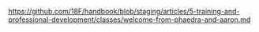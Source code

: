 ---
---
https://github.com/18F/handbook/blob/staging/articles/5-training-and-professional-development/classes/welcome-from-phaedra-and-aaron.md